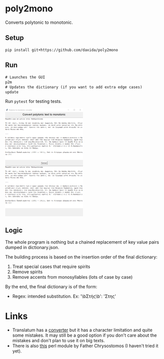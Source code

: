 # poly2mono

Converts polytonic to monotonic.

## Setup

```
pip install git+https://github.com/daxida/poly2mono
```

## Run

```
# Launches the GUI
p2m
# Updates the dictionary (if you want to add extra edge cases)
update
```

Run `pytest` for testing tests.

<img src="https://github.com/daxida/poly2mono/blob/master/others/example.png" style="width: 50%; height: 50%">

## Logic

The whole program is nothing but a chained replacement of key value pairs dumped in dictionary.json.

The building process is based on the insertion order of the final dictionary:
1. Treat special cases that require spirits
2. Remove spirits
3. Remove accents from monosyllables (lots of case by case)

By the end, the final dictionary is of the form:
- Regex: intended substitution. Ex: '\\bΣτής\\b': 'Στης'

# Links

- Translatum has a [converter](https://www.translatum.gr/converter/p2m/polytonika-se-monotonika.php) but it has a character limitation and quite some mistakes. It may still be a good option if you don't care about the mistakes and don't plan to use it on big texts.
- There is also [this](https://github.com/gitpan/Lingua-EL-Poly2Mono) perl module by Father Chrysostomos (I haven't tried it yet).
